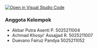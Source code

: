 [![Open in Visual Studio Code](https://classroom.github.com/assets/open-in-vscode-c66648af7eb3fe8bc4f294546bfd86ef473780cde1dea487d3c4ff354943c9ae.svg)](https://classroom.github.com/online_ide?assignment_repo_id=10264400&assignment_repo_type=AssignmentRepo)

### Anggota Kelompok
* Akbar Putra Asenti P.  5025211004
* Achmad Khosyi' Assajjad R.   5025211007
* Duevano Fairuz Pandya  5025211052
